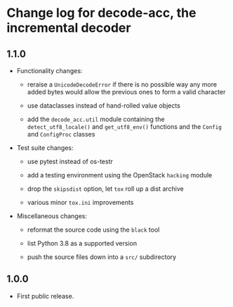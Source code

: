 # Change log for decode-acc, the incremental decoder

1.1.0
-----

- Functionality changes:

  * reraise a `UnicodeDecodeError` if there is no possible way any more
    added bytes would allow the previous ones to form a valid character

  * use dataclasses instead of hand-rolled value objects

  * add the `decode_acc.util` module containing the `detect_utf8_locale()`
    and `get_utf8_env()` functions and the `Config` and `ConfigProc` classes

- Test suite changes:

  * use pytest instead of os-testr

  * add a testing environment using the OpenStack `hacking` module

  * drop the `skipsdist` option, let `tox` roll up a dist archive

  * various minor `tox.ini` improvements

- Miscellaneous changes:

  * reformat the source code using the `black` tool

  * list Python 3.8 as a supported version

  * push the source files down into a `src/` subdirectory

1.0.0
-----

- First public release.
